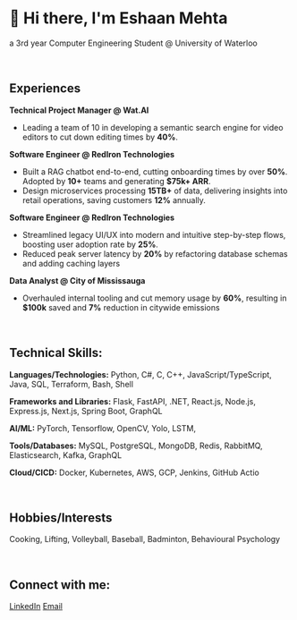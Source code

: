 # 👋 Hi there, I'm Eshaan Mehta 

a 3rd year Computer Engineering Student @ University of Waterloo

<br>

## Experiences

**Technical Project Manager @ Wat.AI**
  - Leading a team of 10 in developing a semantic search engine for video editors to cut down editing times by **40%**.

**Software Engineer @ RedIron Technologies**
  - Built a RAG chatbot end-to-end, cutting onboarding times by over **50%**. Adopted by **10+** teams and generating **$75k+ ARR**.
  - Design microservices processing **15TB+** of data, delivering insights into retail operations, saving customers **12%** annually.

**Software Engineer @ RedIron Technologies**
  - Streamlined legacy UI/UX into modern and intuitive step-by-step flows, boosting user adoption rate by **25%**.
  - Reduced peak server latency by **20%** by refactoring database schemas and adding caching layers

**Data Analyst @ City of Mississauga**
  - Overhauled internal tooling and cut memory usage by **60%**, resulting in **$100k** saved and **7%** reduction in citywide emissions

<br>

## Technical Skills:

**Languages/Technologies:** Python, C#, C, C++, JavaScript/TypeScript, Java, SQL, Terraform, Bash, Shell

**Frameworks and Libraries:** Flask, FastAPI, .NET, React.js, Node.js, Express.js, Next.js, Spring Boot, GraphQL

**AI/ML:** PyTorch, Tensorflow, OpenCV, Yolo, LSTM, 

**Tools/Databases:** MySQL, PostgreSQL, MongoDB, Redis, RabbitMQ, Elasticsearch, Kafka, GraphQL

**Cloud/CICD:** Docker, Kubernetes, AWS, GCP, Jenkins, GitHub Actio

<br>

## Hobbies/Interests
Cooking, Lifting, Volleyball, Baseball, Badminton, Behavioural Psychology

<br>

## Connect with me:
[LinkedIn](https://www.linkedin.com/in/eshaan-mehta-136a6924b/) [Email](mailto:eshaanm.mehta@gmail.com)

<!--
**eshaan-mehta/eshaan-mehta** is a ✨ _special_ ✨ repository because its `README.md` (this file) appears on your GitHub profile.

Here are some ideas to get you started:

- 🔭 I’m currently working on ...
- 🌱 I’m currently learning ...
- 👯 I’m looking to collaborate on ...
- 🤔 I’m looking for help with ...
- 💬 Ask me about ...
- 📫 How to reach me: ...
- 😄 Pronouns: ...
- ⚡ Fun fact: ...
-->
